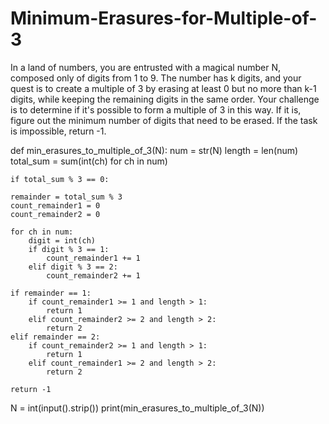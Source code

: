 # Minimum-Erasures-for-Multiple-of-3

In a land of numbers, you are entrusted with a magical number N, composed only of digits from 1 to 9. The number has k digits, and your quest is to create a multiple of 3 by erasing at least 0 but no more than k-1 digits, while keeping the remaining digits in the same order. Your challenge is to determine if it's possible to form a multiple of 3 in this way. If it is, figure out the minimum number of digits that need to be erased. If the task is impossible, return -1.


def min_erasures_to_multiple_of_3(N):
    num = str(N)
    length = len(num)
    total_sum = sum(int(ch) for ch in num)

    if total_sum % 3 == 0:

    remainder = total_sum % 3
    count_remainder1 = 0
    count_remainder2 = 0

    for ch in num:
        digit = int(ch)
        if digit % 3 == 1:
            count_remainder1 += 1
        elif digit % 3 == 2:
            count_remainder2 += 1

    if remainder == 1:
        if count_remainder1 >= 1 and length > 1:
            return 1
        elif count_remainder2 >= 2 and length > 2:
            return 2
    elif remainder == 2:
        if count_remainder2 >= 1 and length > 1:
            return 1
        elif count_remainder1 >= 2 and length > 2:
            return 2

    return -1

N = int(input().strip())
print(min_erasures_to_multiple_of_3(N))

